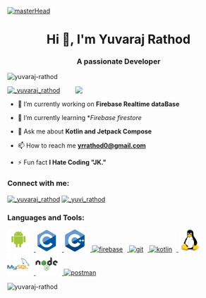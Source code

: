 [![masterHead](https://user-images.githubusercontent.com/74038190/215768208-3bf3dda8-eeea-40ee-a58b-f5ac529685bf.gif)](https://Yuvaraj-Rathod.io)
<h1 align="center">Hi 👋, I'm Yuvaraj Rathod</h1>
<h3 align="center">A passionate Developer</h3>

<p align="left"> <img src="https://komarev.com/ghpvc/?username=yuvaraj-rathod&label=Profile%20views&color=0e75b6&style=flat" alt="yuvaraj-rathod" /> </p>
<img align="right" src="https://user-images.githubusercontent.com/74038190/218265814-3084a4ba-809c-4135-afc0-8685d0f634b3.gif" width="350">
<p align="left"> <a href="https://twitter.com/_yuvaraj_rathod" target="blank"><img src="https://img.shields.io/twitter/follow/_yuvaraj_rathod?logo=twitter&style=for-the-badge" alt="_yuvaraj_rathod" /></a> </p>


- 🔭 I’m currently working on **Firebase Realtime dataBase**

- 🌱 I’m currently learning **Firebase firestore*

- 💬 Ask me about **Kotlin and Jetpack Compose**

- 📫 How to reach me **yrrathod0@gmail.com**

- ⚡ Fun fact **I Hate Coding "JK."**
  
<h3 align="left">Connect with me:</h3>
<p align="left">
<a href="https://twitter.com/_yuvaraj_rathod" target="blank"><img align="center" src="https://raw.githubusercontent.com/rahuldkjain/github-profile-readme-generator/master/src/images/icons/Social/twitter.svg" alt="_yuvaraj_rathod" height="30" width="40" /></a>
<a href="https://instagram.com/_yuvi_rathod" target="blank"><img align="center" src="https://raw.githubusercontent.com/rahuldkjain/github-profile-readme-generator/master/src/images/icons/Social/instagram.svg" alt="_yuvi_rathod" height="30" width="40" /></a>
</p>


<h3 align="left">Languages and Tools:</h3>
<p align="left">
  <a href="https://developer.android.com" target="_blank" rel="noreferrer">
    <img src="https://raw.githubusercontent.com/devicons/devicon/master/icons/android/android-original-wordmark.svg" alt="android" width="50" height="50" style="margin-right:10px;"/> 
  </a>
  <a href="https://www.cprogramming.com/" target="_blank" rel="noreferrer"> 
    <img src="https://raw.githubusercontent.com/devicons/devicon/master/icons/c/c-original.svg" alt="c" width="50" height="50" style="margin-right:10px;"/> 
  </a>
  <a href="https://www.w3schools.com/cpp/" target="_blank" rel="noreferrer"> 
    <img src="https://raw.githubusercontent.com/devicons/devicon/master/icons/cplusplus/cplusplus-original.svg" alt="cplusplus" width="50" height="50" style="margin-right:10px;"/> 
  </a>
  <a href="https://firebase.google.com/" target="_blank" rel="noreferrer"> 
    <img src="https://www.vectorlogo.zone/logos/firebase/firebase-icon.svg" alt="firebase" width="50" height="50" style="margin-right:10px;"/> 
  </a>
  <a href="https://git-scm.com/" target="_blank" rel="noreferrer"> 
    <img src="https://www.vectorlogo.zone/logos/git-scm/git-scm-icon.svg" alt="git" width="50" height="50" style="margin-right:10px;"/> 
  </a>
  <a href="https://kotlinlang.org" target="_blank" rel="noreferrer"> 
    <img src="https://www.vectorlogo.zone/logos/kotlinlang/kotlinlang-icon.svg" alt="kotlin" width="50" height="50" style="margin-right:10px;"/> 
  </a>
  <a href="https://www.linux.org/" target="_blank" rel="noreferrer"> 
    <img src="https://raw.githubusercontent.com/devicons/devicon/master/icons/linux/linux-original.svg" alt="linux" width="50" height="50" style="margin-right:10px;"/> 
  </a>
  <a href="https://www.mysql.com/" target="_blank" rel="noreferrer"> 
    <img src="https://raw.githubusercontent.com/devicons/devicon/master/icons/mysql/mysql-original-wordmark.svg" alt="mysql" width="50" height="50" style="margin-right:10px;"/> 
  </a>
  <a href="https://nodejs.org" target="_blank" rel="noreferrer"> 
    <img src="https://raw.githubusercontent.com/devicons/devicon/master/icons/nodejs/nodejs-original-wordmark.svg" alt="nodejs" width="50" height="50" style="margin-right:10px;"/> 
  </a>
  <a href="https://postman.com" target="_blank" rel="noreferrer"> 
    <img src="https://www.vectorlogo.zone/logos/getpostman/getpostman-icon.svg" alt="postman" width="50" height="50" style="margin-right:10px;"/> 
  </a>

  <p><img align="center" src="https://github-readme-streak-stats.herokuapp.com/?user=yuvaraj-rathod&" alt="yuvaraj-rathod" /></p>
</p>

